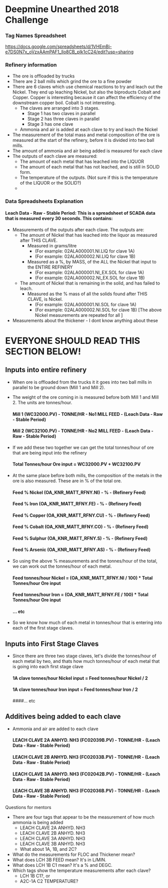 # Deepmine Unearthed 2018 Challenge

### Tag Names Spreadsheet
https://docs.google.com/spreadsheets/d/1VHEmBi-e7DS0N7x_oVzxAAmPAF1_llo8CB_pIk1cC24/edit?usp=sharing


### Refinery information
- The ore is offloaded by trucks
- There are 2 ball mills which grind the ore to a fine powder
- There are 6 claves which use chemical reactions to try and leach out the Nickel. They end up leaching Nickel, but also the biproducts Cobalt and Copper. Copper is interesting because it can affect the efficiency of the downstream copper boil. Cobalt is not interesting.
    - The claves are arranged into 3 stages.
        - Stage 1 has two claves in parallel
        - Stage 2 has three claves in parallel
        - Stage 3 has one clave
    - Ammonia and air is added at each clave to try and leach the Nickel
- The measurement of the total mass and metal composition of the ore is measured at the start of the refinery, before it is divided into two ball mills.
- The amount of ammonia and air being added is measured for each clave
- The outputs of each clave are measured:
    - The amount of each metal that has leached into the LIQUOR    
    - The amount of each metal that has not leached, and is still in SOLID form.
    - The temperature of the outputs. (Not sure if this is the temperature of the LIQUOR or the SOLID?)
    - 

### Data Spreadsheets Explanation
#### Leach Data - Raw - Stable Period: This  is a spreadsheet of SCADA data that is measured every 30 seconds. This contains:
- Measurements of the outputs after each clave. The outputs are:
    - The amount of Nickel that has leached into the liquor as measured after THIS CLAVE.
        - Measured in grams/litre
            - (For example: 02ALA000001.NI.LIQ for clave 1A)
            - (For example: 02ALA000002.NI.LIQ for clave 1B)
        - Measured as a %, by MASS, of the ALL the Nickel that input to the ENTIRE REFINERY
            - (For example: 02ALA000001.NI_EX.SOL for clave 1A)
            - (For example: 02ALA000002.NI_EX.SOL for clave 1B)
    - The amount of Nickel that is remaining in the solid, and has failed to leach. 
        - Measured as the % mass of all the solids found after THIS CLAVE, is Nickel.
            - (For example: 02ALA000001.NI.SOL for clave 1A)
            - (For example: 02ALA000002.NI.SOL for clave 1B)
    [The above Nickel measurements are repeated for all ]
- Measurements about the thickener - I dont know anything about these

# EVERYONE SHOULD READ THIS SECTION BELOW!
## Inputs into entire refinery

- When ore is offloaded from the trucks it it goes into two ball mills in parallel to be ground down (Mill 1 and Mill 2).
- The weight of the ore coming in is measured before both Mill 1 and Mill 2. The units are tonnes/hour.
	#### Mill 1 (WC32000.PV) - TONNE/HR - No1 MILL FEED - (Leach Data - Raw - Stable Period)
	#### Mill 2 (WC32100.PV) - TONNE/HR - No2 MILL FEED - (Leach Data - Raw - Stable Period)

- If we add these two together we can get the total tonnes/hour of ore that are being input into the refinery
	#### Total Tonnes/hour Ore input = WC32000.PV + WC32100.PV
	
- At the same place before both mills, the composition of the metals in the ore is also measured. These are in % of the total ore.
	#### Feed % Nickel (OA_KNR_MATT_RFNY.NI) - % - (Refinery Feed)
	#### Feed % Iron (OA_KNR_MATT_RFNY.FE) - % - (Refinery Feed)
	#### Feed % Copper (OA_KNR_MATT_RFNY.CU) - % - (Refinery Feed)
	#### Feed % Cobalt (OA_KNR_MATT_RFNY.CO) - % - (Refinery Feed)
	#### Feed % Sulphur (OA_KNR_MATT_RFNY.S) - % - (Refinery Feed)
	#### Feed % Arsenic (OA_KNR_MATT_RFNY.AS) - % - (Refinery Feed)
	
- So using the above % measurements and the tonnes/hour of the total, we can work out the tonnes/hour of each metal.
	#### Feed tonnes/hour Nickel = (OA_KNR_MATT_RFNY.NI / 100) * Total Tonnes/hour Ore input
	#### Feed tonnes/hour Iron = (OA_KNR_MATT_RFNY.FE / 100) * Total Tonnes/hour Ore input
	#### ... etc

- So we know how much of each metal in tonnes/hour that is entering into each of the first stage claves.

## Inputs into First Stage Claves

- Since there are three two stage claves, let's divide the tonnes/hour of each metal by two, and thats how much tonnes/hour of each metal that is going into each first stage clave
	#### 1A clave tonnes/hour Nickel input = Feed tonnes/hour Nickel / 2
	#### 1A clave tonnes/hour Iron input = Feed tonnes/hour Iron / 2
	####... etc

## Additives being added to each clave
- Ammonia and air are added to each clave
    #### LEACH CLAVE 2A ANHYD. NH3 (FC02039B.PV) - TONNE/HR - (Leach Data - Raw - Stable Period)
    #### LEACH CLAVE 2B ANHYD. NH3 (FC02033B.PV) - TONNE/HR - (Leach Data - Raw - Stable Period)
    #### LEACH CLAVE 3A ANHYD. NH3 (FC02042B.PV) - TONNE/HR - (Leach Data - Raw - Stable Period)
    #### LEACH CLAVE 3B ANHYD. NH3 (FC02036B.PV) - TONNE/HR - (Leach Data - Raw - Stable Period)

Questions for mentors
- There are four tags that appear to be the measurement of how much ammonia is being added
    - LEACH CLAVE 2A ANHYD. NH3 	
    - LEACH CLAVE 2B ANHYD. NH3 	
    - LEACH CLAVE 3A ANHYD. NH3 
    - LEACH CLAVE 3B ANHYD. NH3 	
    - What about 1A, 1B, and 2C?
- What do the measurements for FLOC and Thickener mean?
- What does LCH 3B FEED mean? It's in L/MIN.
- What does LCH 1B C1 mean? It's a % and DEGC.
- Which tags show the temperature measurements after each clave?
    - LCH 1B C1?, or
    - A2C-1A C2 TEMPERATURE?